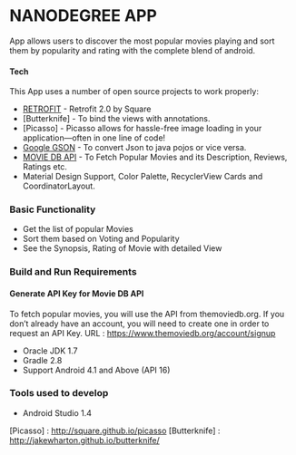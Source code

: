# NANODEGREE APP

App allows users to discover the most popular movies playing and sort them by popularity and rating with the complete blend of android.


#### Tech

This App uses a number of open source projects to work properly:

* [RETROFIT] - Retrofit 2.0 by Square
* [Butterknife] - To bind the views with annotations.
* [Picasso] - Picasso allows for hassle-free image loading in your application—often in one line of code!
* [Google GSON] - To convert Json to java pojos or vice versa.
* [MOVIE DB API] - To Fetch Popular Movies and its Description, Reviews, Ratings etc.
* Material Design Support, Color Palette, RecyclerView Cards and CoordinatorLayout.


### Basic Functionality
* Get the list of popular Movies
* Sort them based on Voting and Popularity
* See the Synopsis, Rating of Movie with detailed View

### Build and Run Requirements

#### Generate API Key for Movie DB API

To fetch popular movies, you will use the API from themoviedb.org.
If you don’t already have an account, you will need to create one in order to request an API Key.
URL : https://www.themoviedb.org/account/signup


* Oracle JDK 1.7
* Gradle 2.8
* Support Android 4.1 and Above (API 16)




### Tools used to develop
* Android Studio 1.4

[RETROFIT]: <http://square.github.io/retrofit/>
[Google GSON]: <https://github.com/google/gson>
[MOVIE DB API]: <https://www.themoviedb.org/>
[Picasso] : <http://square.github.io/picasso>
[Butterknife] : <http://jakewharton.github.io/butterknife/>

